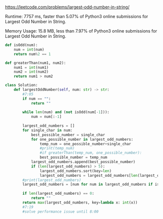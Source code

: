 https://leetcode.com/problems/largest-odd-number-in-string/


Runtime: 7757 ms, faster than 5.07% of Python3 online submissions for Largest Odd Number in String.

Memory Usage: 15.8 MB, less than 7.97% of Python3 online submissions for Largest Odd Number in String.


```python
def isOdd(num):
    num = int(num)
    return num%2 == 1

def greaterThan(num1, num2):
    num1 = int(num1)
    num2 = int(num2)
    return num1 > num2

class Solution:
    def largestOddNumber(self, num: str) -> str:
        #7:05
        if num == "":
            return ""
        
        while len(num) and (not isOdd(num[-1])):
            num = num[:-1]
            
        largest_odd_numbers = []
        for single_char in num:
            best_possible_number = single_char
            for one_possible_number in largest_odd_numbers:
                temp_num = one_possible_number+single_char
                #print(temp_num)
                #if greaterThan(temp_num, one_possible_number):
                best_possible_number = temp_num
            largest_odd_numbers.append(best_possible_number)
            if (len(largest_odd_numbers) > 5):
                largest_odd_numbers.sort(key=len)
                largest_odd_numbers = largest_odd_numbers[len(largest_odd_numbers)//3:]
        #print(largest_odd_numbers)
        largest_odd_numbers = [num for num in largest_odd_numbers if isOdd(num)]
        
        if len(largest_odd_numbers) == 0:
            return ""
        return max(largest_odd_numbers, key=lambda x: int(x))
        #7:19
        #solve performance issue until 8:00
```
